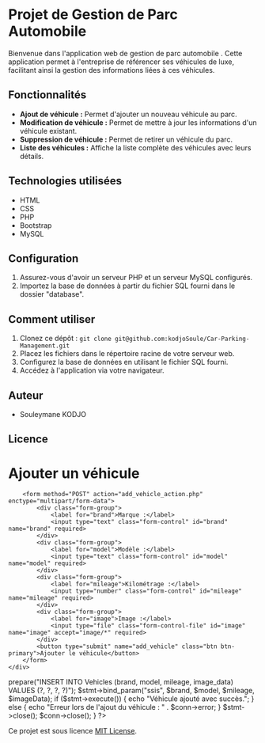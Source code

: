 # Projet de Gestion de Parc Automobile

Bienvenue dans l'application web de gestion de parc automobile . Cette application permet à l'entreprise de référencer ses véhicules de luxe, facilitant ainsi la gestion des informations liées à ces véhicules.

## Fonctionnalités

- **Ajout de véhicule :** Permet d'ajouter un nouveau véhicule au parc.
- **Modification de véhicule :** Permet de mettre à jour les informations d'un véhicule existant.
- **Suppression de véhicule :** Permet de retirer un véhicule du parc.
- **Liste des véhicules :** Affiche la liste complète des véhicules avec leurs détails.

## Technologies utilisées

- HTML
- CSS
- PHP
- Bootstrap
- MySQL

## Configuration

1. Assurez-vous d'avoir un serveur PHP et un serveur MySQL configurés.
2. Importez la base de données à partir du fichier SQL fourni dans le dossier "database".

## Comment utiliser

1. Clonez ce dépôt : `git clone git@github.com:kodjoSoule/Car-Parking-Management.git`
2. Placez les fichiers dans le répertoire racine de votre serveur web.
3. Configurez la base de données en utilisant le fichier SQL fourni.
4. Accédez à l'application via votre navigateur.

## Auteur

- Souleymane KODJO

## Licence
<?php
include 'header.php';
?>

<body>
    <div class="container mt-5">
        <h1>Ajouter un véhicule</h1>

        <form method="POST" action="add_vehicle_action.php" enctype="multipart/form-data">
            <div class="form-group">
                <label for="brand">Marque :</label>
                <input type="text" class="form-control" id="brand" name="brand" required>
            </div>
            <div class="form-group">
                <label for="model">Modèle :</label>
                <input type="text" class="form-control" id="model" name="model" required>
            </div>
            <div class="form-group">
                <label for="mileage">Kilométrage :</label>
                <input type="number" class="form-control" id="mileage" name="mileage" required>
            </div>
            <div class="form-group">
                <label for="image">Image :</label>
                <input type="file" class="form-control-file" id="image" name="image" accept="image/*" required>
            </div>
            <button type="submit" name="add_vehicle" class="btn btn-primary">Ajouter le véhicule</button>
        </form>
    </div>
</body>

<?php include 'footer.php'; ?>


<?php
include 'config.php';

if ($_SERVER["REQUEST_METHOD"] == "POST" && isset($_POST["add_vehicle"])) {
    $brand = $_POST["brand"];
    $model = $_POST["model"];
    $mileage = $_POST["mileage"];

    // Gestion du téléchargement d'image en tant que BLOB
    $imageData = file_get_contents($_FILES["image"]["tmp_name"]);

    $stmt = $conn->prepare("INSERT INTO Vehicles (brand, model, mileage, image_data) VALUES (?, ?, ?, ?)");
    $stmt->bind_param("ssis", $brand, $model, $mileage, $imageData);
    
    if ($stmt->execute()) {
        echo "Véhicule ajouté avec succès.";
    } else {
        echo "Erreur lors de l'ajout du véhicule : " . $conn->error;
    }

    $stmt->close();
    $conn->close();
}
?>

Ce projet est sous licence [MIT License](LICENSE).
